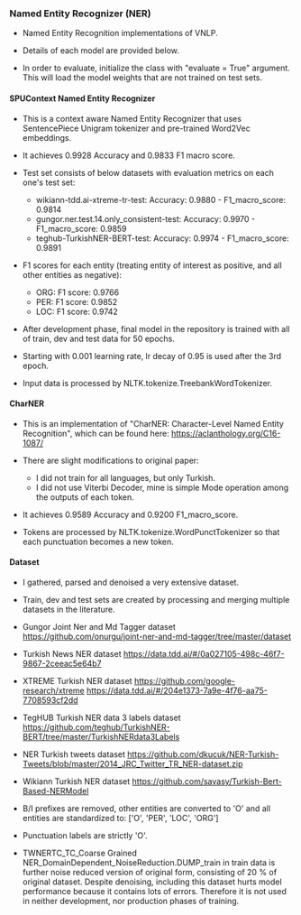 ### Named Entity Recognizer (NER)
- Named Entity Recognition implementations of VNLP.
- Details of each model are provided below.

- In order to evaluate, initialize the class with "evaluate = True" argument. This will load the model weights that are not trained on test sets.

#### SPUContext Named Entity Recognizer
- This is a context aware Named Entity Recognizer that uses SentencePiece Unigram tokenizer and pre-trained Word2Vec embeddings.
- It achieves 0.9928 Accuracy and 0.9833 F1 macro score.
- Test set consists of below datasets with evaluation metrics on each one's test set:
	- wikiann-tdd.ai-xtreme-tr-test: Accuracy: 0.9880 - F1_macro_score: 0.9814
	- gungor.ner.test.14.only_consistent-test: Accuracy: 0.9970 - F1_macro_score: 0.9859
	- teghub-TurkishNER-BERT-test: Accuracy: 0.9974 - F1_macro_score: 0.9891
- F1 scores for each entity (treating entity of interest as positive, and all other entities as negative):
	- ORG: F1 score: 0.9766
	- PER: F1 score: 0.9852
	- LOC: F1 score: 0.9742

- After development phase, final model in the repository is trained with all of train, dev and test data for 50 epochs.
- Starting with 0.001 learning rate, lr decay of 0.95 is used after the 3rd epoch.

- Input data is processed by NLTK.tokenize.TreebankWordTokenizer.

#### CharNER
- This is an implementation of "CharNER: Character-Level Named Entity Recognition", which can be found here: https://aclanthology.org/C16-1087/
- There are slight modifications to original paper:
	- I did not train for all languages, but only Turkish.
	- I did not use Viterbi Decoder, mine is simple Mode operation among the outputs of each token.

- It achieves 0.9589 Accuracy and 0.9200 F1_macro_score.
- Tokens are processed by NLTK.tokenize.WordPunctTokenizer so that each punctuation becomes a new token.

#### Dataset
- I gathered, parsed and denoised a very extensive dataset.
- Train, dev and test sets are created by processing and merging multiple datasets in the literature.

- Gungor Joint Ner and Md Tagger dataset
https://github.com/onurgu/joint-ner-and-md-tagger/tree/master/dataset

- Turkish News NER dataset
https://data.tdd.ai/#/0a027105-498c-46f7-9867-2ceeac5e64b7

- XTREME Turkish NER dataset
https://github.com/google-research/xtreme
https://data.tdd.ai/#/204e1373-7a9e-4f76-aa75-7708593cf2dd

- TegHUB Turkish NER data 3 labels dataset
https://github.com/teghub/TurkishNER-BERT/tree/master/TurkishNERdata3Labels

- NER Turkish tweets dataset
https://github.com/dkucuk/NER-Turkish-Tweets/blob/master/2014_JRC_Twitter_TR_NER-dataset.zip

- Wikiann Turkish NER dataset
https://github.com/savasy/Turkish-Bert-Based-NERModel

- B/I prefixes are removed, other entities are converted to 'O' and all entities are standardized to: ['O', 'PER', 'LOC', 'ORG']
- Punctuation labels are strictly 'O'.
- TWNERTC_TC_Coarse Grained NER_DomainDependent_NoiseReduction.DUMP_train in train data is further noise reduced version of original form, consisting of 20 % of original dataset. Despite denoising, including this dataset hurts model performance because it contains lots of errors. Therefore it is not used in neither development, nor production phases of training.